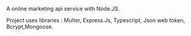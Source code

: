 A online marketing api service with Node.JS. 

Project uses libraries : 
Multer, Express.Js, Typescript, Json web token, Bcrypt,Mongoose.
